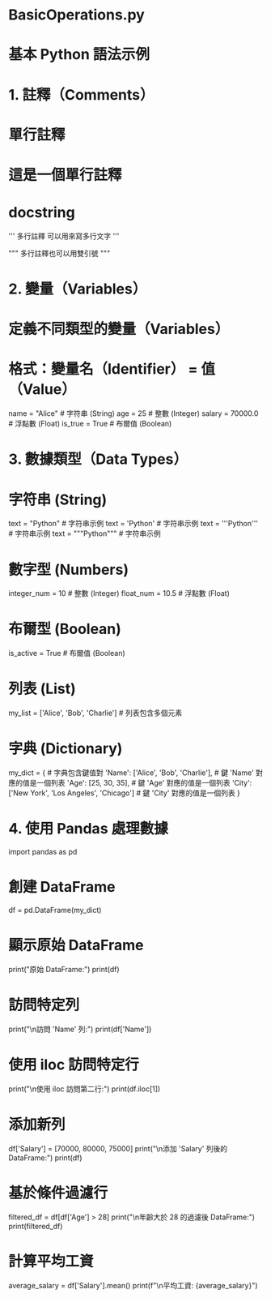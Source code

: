 # BasicOperations.py
# 基本 Python 語法示例

# 1. 註釋（Comments）
# 單行註釋
# 這是一個單行註釋

# docstring
'''
多行註釋
可以用來寫多行文字
'''

"""
多行註釋也可以用雙引號
"""

# 2. 變量（Variables）
# 定義不同類型的變量（Variables）
# 格式：變量名（Identifier） = 值（Value）
name = "Alice"      # 字符串 (String)
age = 25            # 整數 (Integer)
salary = 70000.0    # 浮點數 (Float)
is_true = True      # 布爾值 (Boolean)

# 3. 數據類型（Data Types）

# 字符串 (String)
text = "Python"     # 字符串示例
text = 'Python'     # 字符串示例
text = '''Python'''     # 字符串示例
text = """Python"""     # 字符串示例

# 數字型 (Numbers)
integer_num = 10    # 整數 (Integer)
float_num = 10.5    # 浮點數 (Float)

# 布爾型 (Boolean)
is_active = True    # 布爾值 (Boolean)

# 列表 (List)
my_list = ['Alice', 'Bob', 'Charlie']  # 列表包含多個元素

# 字典 (Dictionary)
my_dict = {  # 字典包含鍵值對
    'Name': ['Alice', 'Bob', 'Charlie'],  # 鍵 'Name' 對應的值是一個列表
    'Age': [25, 30, 35],                  # 鍵 'Age' 對應的值是一個列表
    'City': ['New York', 'Los Angeles', 'Chicago']  # 鍵 'City' 對應的值是一個列表
}

# 4. 使用 Pandas 處理數據
import pandas as pd

# 創建 DataFrame
df = pd.DataFrame(my_dict)

# 顯示原始 DataFrame
print("原始 DataFrame:")
print(df)

# 訪問特定列
print("\n訪問 'Name' 列:")
print(df['Name'])

# 使用 iloc 訪問特定行
print("\n使用 iloc 訪問第二行:")
print(df.iloc[1])

# 添加新列
df['Salary'] = [70000, 80000, 75000]
print("\n添加 'Salary' 列後的 DataFrame:")
print(df)

# 基於條件過濾行
filtered_df = df[df['Age'] > 28]
print("\n年齡大於 28 的過濾後 DataFrame:")
print(filtered_df)

# 計算平均工資
average_salary = df['Salary'].mean()
print(f"\n平均工資: {average_salary}")
